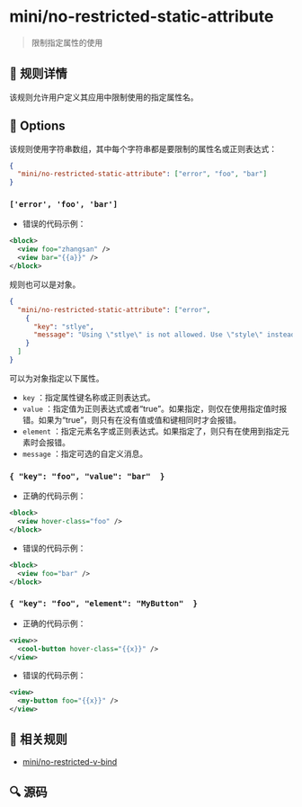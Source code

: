 # mini/no-restricted-static-attribute
> 限制指定属性的使用

## :book: 规则详情

该规则允许用户定义其应用中限制使用的指定属性名。

## :wrench: Options

该规则使用字符串数组，其中每个字符串都是要限制的属性名或正则表达式：

```json
{
  "mini/no-restricted-static-attribute": ["error", "foo", "bar"]
}
```
### `['error', 'foo', 'bar']`
+ 错误的代码示例：

```xml
<block>
  <view foo="zhangsan" />
  <view bar="{{a}}" />
</block>
```

规则也可以是对象。

```json
{
  "mini/no-restricted-static-attribute": ["error",
    {
      "key": "stlye",
      "message": "Using \"stlye\" is not allowed. Use \"style\" instead."
    }
  ]
}
```

可以为对象指定以下属性。

- `key` ：指定属性键名称或正则表达式。
- `value` ：指定值为正则表达式或者“true”。如果指定，则仅在使用指定值时报错。如果为“true”，则只有在没有值或值和键相同时才会报错。
- `element` ：指定元素名字或正则表达式。如果指定了，则只有在使用到指定元素时会报错。
- `message` ：指定可选的自定义消息。

### `{ "key": "foo", "value": "bar"  }`

+ 正确的代码示例：

```xml
<block>
  <view hover-class="foo" />
</block>
```


+ 错误的代码示例：

```xml
<block>
  <view foo="bar" />
</block>
```


### `{ "key": "foo", "element": "MyButton"  }`

+ 正确的代码示例：

```xml
<view>>
  <cool-button hover-class="{{x}}" />
</view>
```


+ 错误的代码示例：

```xml
<view>
  <my-button foo="{{x}}" />
</view>
```


## :couple: 相关规则

- [mini/no-restricted-v-bind]

[mini/no-restricted-v-bind]: ./no-restricted-v-bind.md

## :mag: 源码

